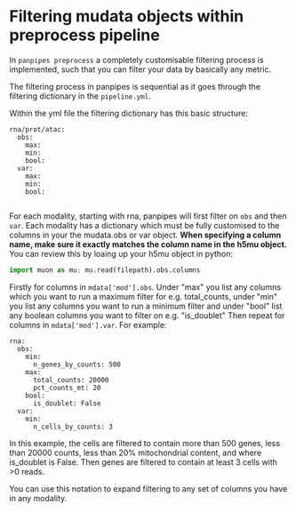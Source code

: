 Filtering mudata objects within preprocess pipeline
============

In `panpipes preprocess` a completely customisable filtering process is implemented, such that you can filter your data by basically any metric.

The filtering process in panpipes is sequential as it goes through the filtering dictionary in the `pipeline.yml`.

Within the yml file the filtering dictionary has this basic structure:

```
rna/prot/atac:
  obs:
    max:
    min:
    bool:
  var:
    max:
    min:
    bool:
  
```

For each modality, starting with rna, panpipes will first filter on `obs` and then `var`.
Each modality has a dictionary which must be fully customised to the columns in your the mudata.obs or var object. 
**When specifying a column name, make sure it exactly matches the column name in the h5mu object.** 
You can review this by loaing up your h5mu object in python: 
```python
import muon as mu; mu.read(filepath).obs.columns
```


Firstly for columns in `mdata['mod'].obs`.
Under "max" you list any columns which you want to run a maximum filter for e.g. total_counts, under "min" you list any columns you want to run a minimum filter and under "bool" list any boolean columns you want to filter on e.g. "is_doublet"
Then repeat for columns in `mdata['mod'].var`.
For example:

```
rna:
  obs:
    min:  
      n_genes_by_counts: 500 
    max: 
      total_counts: 20000
      pct_counts_mt: 20
    bool:
      is_doublet: False
  var:
    min:
      n_cells_by_counts: 3
```

In this example, the cells are filtered to contain more than 500 genes, less than 20000 counts, less than 20% mitochondrial content, and where is_doublet is False. Then genes are filtered to contain at least 3 cells with >0 reads.

You can use this notation to expand filtering to any set of columns you have in any modality. 


